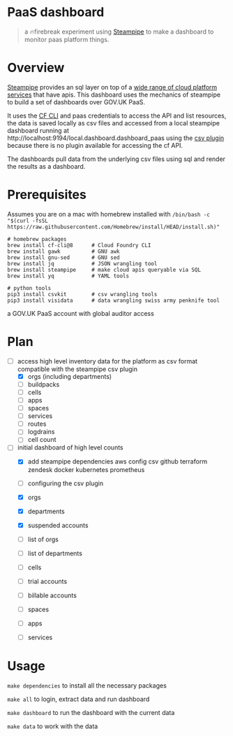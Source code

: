 # PaaS dashboard

> a 🔥firebreak experiment using [Steampipe](https://steampipe.io/) to make a dashboard to monitor paas platform things.

# Overview

[Steampipe](https://steampipe.io) provides an sql layer on top of a [wide range of cloud platform services](https://hub.steampipe.io/plugins) that have apis. 
This dashboard uses the mechanics of steampipe to build a set of dashboards over GOV.UK PaaS.

It uses the [CF CLI](https://github.com/cloudfoundry/cli) and paas credentials to access the API and list resources, 
the data is saved locally as csv files and accessed from a local steampipe dashboard running at http://localhost:9194/local.dashboard.dashboard_paas
using the [csv plugin](https://hub.steampipe.io/plugins/turbot/csv) because there is no
plugin available for accessing the cf API.

The dashboards pull data from the underlying csv files using sql and render the results as a dashboard.

# Prerequisites

Assumes you are on a mac with homebrew installed with `/bin/bash -c "$(curl -fsSL https://raw.githubusercontent.com/Homebrew/install/HEAD/install.sh)"`

```
# homebrew packages
brew install cf-cli@8      # Cloud Foundry CLI
brew install gawk          # GNU awk
brew install gnu-sed       # GNU sed
brew install jq            # JSON wrangling tool
brew install steampipe     # make cloud apis queryable via SQL 
brew install yq            # YAML tools

# python tools
pip3 install csvkit        # csv wrangling tools
pip3 install visidata      # data wrangling swiss army penknife tool
```

a GOV.UK PaaS account with global auditor access

# Plan
- [ ] access high level inventory data for the platform as csv format compatible with the steampipe csv plugin
  - [x] orgs (including departments)
  - [ ] buildpacks
  - [ ] cells
  - [ ] apps
  - [ ] spaces
  - [ ] services 
  - [ ] routes
  - [ ] logdrains
  - [ ] cell count
- [ ] initial dashboard of high level counts
  - [x] add steampipe dependencies aws config csv github terraform zendesk docker kubernetes prometheus
  - [ ] configuring the csv plugin
  - [x] orgs
  - [x] departments
  - [x] suspended accounts
  - [ ] list of orgs
  - [ ] list of departments
  - [ ] cells
  - [ ] trial accounts
  - [ ] billable accounts
  - [ ] spaces
  - [ ] apps
  - [ ] services


# Usage

`make dependencies` to install all the necessary packages

`make all` to login, extract data and run dashboard

`make dashboard` to run the dashboard with the current data

`make data` to work with the data



